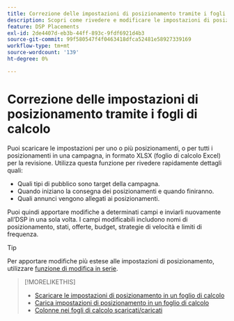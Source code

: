 ```yaml
---
title: Correzione delle impostazioni di posizionamento tramite i fogli di calcolo
description: Scopri come rivedere e modificare le impostazioni di posizionamento chiave utilizzando i fogli di calcolo.
feature: DSP Placements
exl-id: 2de4407d-eb3b-44ff-893c-9fdf6921d4b3
source-git-commit: 99f580547f4f0463418dfca52481e58927339169
workflow-type: tm+mt
source-wordcount: '139'
ht-degree: 0%

---
```


# Correzione delle impostazioni di posizionamento tramite i fogli di calcolo

Puoi scaricare le impostazioni per uno o più posizionamenti, o per tutti i posizionamenti in una campagna, in formato XLSX (foglio di calcolo Excel) per la revisione. Utilizza questa funzione per rivedere rapidamente dettagli quali:

* Quali tipi di pubblico sono target della campagna.
* Quando iniziano la consegna dei posizionamenti e quando finiranno.
* Quali annunci vengono allegati ai posizionamenti.

Puoi quindi apportare modifiche a determinati campi e inviarli nuovamente all’DSP in una sola volta. I campi modificabili includono nomi di posizionamento, stati, offerte, budget, strategie di velocità e limiti di frequenza.

>[!TIP]
>
>Per apportare modifiche più estese alle impostazioni di posizionamento, utilizzare [funzione di modifica in serie](/help/dsp/campaign-management/placements/placement-edit.md).

>[!MORELIKETHIS]
>
>* [Scaricare le impostazioni di posizionamento in un foglio di calcolo](qa-sheet-download.md)
>* [Carica impostazioni di posizionamento in un foglio di calcolo](qa-sheet-upload.md)
>* [Colonne nei fogli di calcolo scaricati/caricati](qa-sheet-columns.md)
